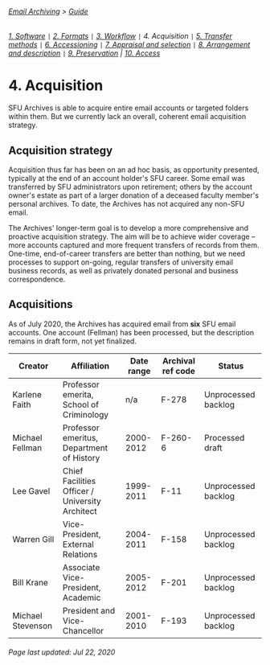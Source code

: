 ###### [Email Archiving](../README.md) > [Guide](./00-introduction.md)
###### [1. Software](./01-software.md) `|` [2. Formats](./02-formats.md) `|` [3. Workflow](./03-workflow.md) `|` 4. Acquisition `|` [5. Transfer methods](./05-transfer-methods.md) `|` [6. Accessioning](./06-accessioning.md) `|` [7. Appraisal and selection](./07-appraisal-selection.md) `|` [8. Arrangement and description](./08-arrangement-description.md) `|` [9. Preservation](./09-preservation.md) | [10. Access](./10-access.md)

# 4. Acquisition
SFU Archives is able to acquire entire email accounts or targeted folders within them. But we currently lack an overall, coherent email acquisition strategy.

## Acquisition strategy
Acquisition thus far has been on an ad hoc basis, as opportunity presented, typically at the end of an account holder's SFU career. Some email was transferred by SFU administrators upon retirement; others by the account owner's estate as part of a larger donation of a deceased faculty member's personal archives. To date, the Archives has not acquired any non-SFU email.

The Archives' longer-term goal is to develop a more comprehensive and proactive acquisition strategy. The aim will be to achieve wider coverage – more accounts captured and more frequent transfers of records from them. One-time, end-of-career transfers are better than nothing, but we need processes to support on-going, regular transfers of university email business records, as well as privately donated personal and business correspondence.

## Acquisitions

As of July 2020, the Archives has acquired email from **six** SFU email accounts. One account (Fellman) has been processed, but the description remains in draft form, not yet finalized.

| Creator | Affiliation | Date range | Archival ref code | Status |
| ------- | ----------- | ---------- | ------------- | ------ |
| Karlene Faith | Professor emerita, School of Criminology | n/a | F-278 | Unprocessed backlog |
| Michael Fellman | Professor emeritus, Department of History | 2000-2012 | F-260-6 | Processed draft |
| Lee Gavel | Chief Facilities Officer / University Architect | 1999-2011 | F-11 | Unprocessed backlog |
| Warren Gill | Vice-President, External Relations | 2004-2011 | F-158 | Unprocessed backlog |
| Bill Krane | Associate Vice-President, Academic | 2005-2012 | F-201 | Unprocessed backlog |
| Michael Stevenson | President and Vice-Chancellor | 2001-2010 | F-193 | Unprocessed backlog |

###### Page last updated: Jul 22, 2020
